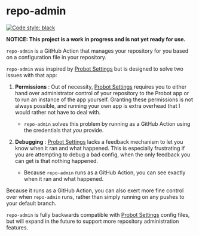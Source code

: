 # repo-admin

[![Code style: black](https://img.shields.io/badge/code%20style-black-000000.svg)](https://github.com/psf/black)

**NOTICE: This project is a work in progress and is not yet ready for use.**

`repo-admin` is a GitHub Action that manages your repository for you
based on a configuration file in your repository.

`repo-admin` was inspired by [Probot Settings]
but is designed to solve two issues with that app:

1. **Permissions** : Out of necessity,
   [Probot Settings] requires you to either
   hand over administrator control of your repository to the Probot app
   or to run an instance of the app yourself.
   Granting these permissions is not always possible,
   and running your own app is extra overhead that I would rather not have to deal with.

   * `repo-admin` solves this problem by running as a GitHub Action
     using the credentials that *you* provide.

1. **Debugging** : [Probot Settings] lacks a feedback mechanism to let you know
   when it ran and what happened.
   This is especially frustrating if you are attempting to debug a bad config,
   when the only feedback you can get is that nothing happened.

   * Because `repo-admin` runs as a GitHub Action,
     you can see exactly when it ran and what happened.


Because it runs as a GitHub Action,
you can also exert more fine control over when `repo-admin` runs,
rather than simply running on any pushes to your default branch.

`repo-admin` is fully backwards compatible with [Probot Settings] config files,
but will expand in the future to support more repository administration features.


[Probot Settings]: https://probot.github.io/apps/settings/

